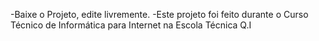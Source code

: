 -Baixe o Projeto, edite livremente.
-Este projeto foi feito durante o Curso Técnico de Informática para Internet na Escola Técnica Q.I
